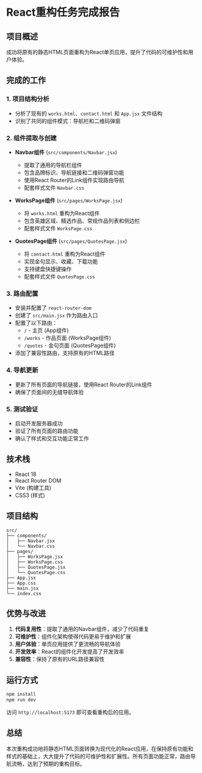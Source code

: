 # React重构任务完成报告

## 项目概述
成功将原有的静态HTML页面重构为React单页应用，提升了代码的可维护性和用户体验。

## 完成的工作

### 1. 项目结构分析
- 分析了现有的 `works.html`、`contact.html` 和 `App.jsx` 文件结构
- 识别了共同的组件模式：导航栏和二维码弹窗

### 2. 组件提取与创建
- **Navbar组件** (`src/components/Navbar.jsx`)
  - 提取了通用的导航栏组件
  - 包含品牌标识、导航链接和二维码弹窗功能
  - 使用React Router的Link组件实现路由导航
  - 配套样式文件 `Navbar.css`

- **WorksPage组件** (`src/pages/WorksPage.jsx`)
  - 将 `works.html` 重构为React组件
  - 包含英雄区域、精选作品、常规作品列表和侧边栏
  - 配套样式文件 `WorksPage.css`

- **QuotesPage组件** (`src/pages/QuotesPage.jsx`)
  - 将 `contact.html` 重构为React组件
  - 实现金句显示、收藏、下载功能
  - 支持键盘快捷键操作
  - 配套样式文件 `QuotesPage.css`

### 3. 路由配置
- 安装并配置了 `react-router-dom`
- 创建了 `src/main.jsx` 作为路由入口
- 配置了以下路由：
  - `/` - 主页 (App组件)
  - `/works` - 作品页面 (WorksPage组件)
  - `/quotes` - 金句页面 (QuotesPage组件)
- 添加了兼容性路由，支持原有的HTML路径

### 4. 导航更新
- 更新了所有页面的导航链接，使用React Router的Link组件
- 确保了页面间的无缝导航体验

### 5. 测试验证
- 启动开发服务器成功
- 验证了所有页面的路由功能
- 确认了样式和交互功能正常工作

## 技术栈
- React 18
- React Router DOM
- Vite (构建工具)
- CSS3 (样式)

## 项目结构
```
src/
├── components/
│   ├── Navbar.jsx
│   └── Navbar.css
├── pages/
│   ├── WorksPage.jsx
│   ├── WorksPage.css
│   ├── QuotesPage.jsx
│   └── QuotesPage.css
├── App.jsx
├── App.css
├── main.jsx
└── index.css
```

## 优势与改进
1. **代码复用性**：提取了通用的Navbar组件，减少了代码重复
2. **可维护性**：组件化架构使得代码更易于维护和扩展
3. **用户体验**：单页应用提供了更流畅的导航体验
4. **开发效率**：React的组件化开发提高了开发效率
5. **兼容性**：保持了原有的URL路径兼容性

## 运行方式
```bash
npm install
npm run dev
```

访问 `http://localhost:5173` 即可查看重构后的应用。

## 总结
本次重构成功地将静态HTML页面转换为现代化的React应用，在保持原有功能和样式的基础上，大大提升了代码的可维护性和扩展性。所有页面功能正常，路由导航流畅，达到了预期的重构目标。